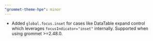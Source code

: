 ```yaml
---
"grommet-theme-hpe": minor
---
```


- Added `global.focus.inset` for cases like DataTable expand control which leverages `focusIndicator="inset"` internally. Supported when using grommet >=2.48.0.

